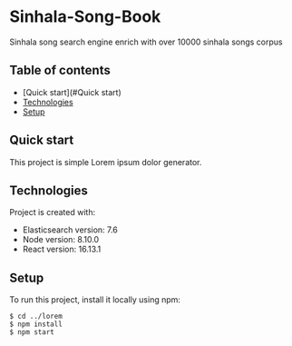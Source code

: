 # Sinhala-Song-Book

Sinhala song search engine enrich with over 10000 sinhala songs corpus 

## Table of contents
* [Quick start](#Quick start)
* [Technologies](#technologies)
* [Setup](#setup)

## Quick start
This project is simple Lorem ipsum dolor generator.
	
## Technologies
Project is created with:
* Elasticsearch version: 7.6
* Node version: 8.10.0
* React version: 16.13.1
	
## Setup
To run this project, install it locally using npm:

```
$ cd ../lorem
$ npm install
$ npm start
```
